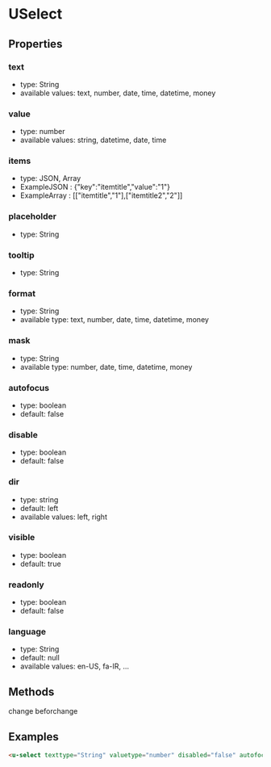 # USelect

## Properties

### text

* type: String
* available values: text, number, date, time, datetime, money

### value

* type: number
* available values: string, datetime, date, time

### items

* type: JSON, Array
* ExampleJSON : {"key":"itemtitle","value":"1"} 
* ExampleArray : [["itemtitle","1"],["itemtitle2","2"]]


### placeholder

* type: String

### tooltip

* type: String

### format

* type: String
* available type: text, number, date, time, datetime, money

### mask

* type: String
* available type: number, date, time, datetime, money

### autofocus

* type: boolean
* default: false

### disable

* type: boolean
* default: false

### dir

* type: string
* default: left
* available values: left, right

### visible

* type: boolean
* default: true

### readonly

* type: boolean
* default: false

### language

* type: String
* default: null
* available values: en-US, fa-IR, ...

## Methods

change
beforchange

## Examples

```html
<u-select texttype="String" valuetype="number" disabled="false" autofocus visible="true" @change="" @beforchange="" loading="true" />
```
